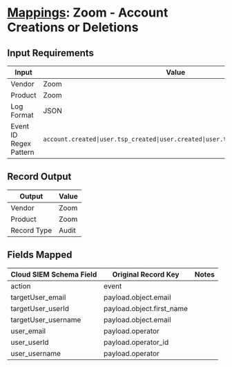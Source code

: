 # [Mappings](README.md): Zoom - Account Creations or Deletions

## Input Requirements

|Input|Value|
|-----|-----|
|Vendor|Zoom|
|Product|Zoom|
|Log Format|JSON|
|Event ID Regex Pattern|`account.created\|user.tsp_created\|user.created\|user.tsp_deleted\|user.deleted`|

## Record Output

|Output|Value|
|------|-----|
|Vendor|Zoom|
|Product|Zoom|
|Record Type|Audit|

## Fields Mapped

|Cloud SIEM Schema Field|Original Record Key|Notes|
|-----------------------|-------------------|-----|
|action|event||
|targetUser_email|payload.object.email||
|targetUser_userId|payload.object.first_name||
|targetUser_username|payload.object.email||
|user_email|payload.operator||
|user_userId|payload.operator_id||
|user_username|payload.operator||

